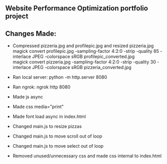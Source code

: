 ## Website Performance Optimization portfolio project

## Changes Made:
* Compressed pizzeria.jpg and profilepic.jpg and resized pizzeria.jpg
magick convert profilepic.jpg -sampling-factor 4:2:0 -strip -quality 85 -interlace JPEG -colorspace sRGB profilepic_converted.jpg	
magick convert pizzeria.jpg -sampling-factor 4:2:0 -strip -quality 30 -interlace JPEG -colorspace sRGB pizzeria_converted.jpg

* Ran local server: python -m http.server 8080
* Ran ngrok: ngrok http 8080
* Made js async
* Made css media="print"
* Made font load async in index.html
* Changed main.js to resize pizzas
* Changed main.js to move scroll out of loop
* Changed main.js to move select out of loop
* Removed unused/unnecessary css and made css internal to index.html

